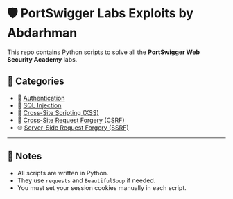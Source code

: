 # 🛡️ PortSwigger Labs Exploits by Abdarhman

This repo contains Python scripts to solve all the **PortSwigger Web Security Academy** labs.

## 📁 Categories

- 🔐 [Authentication](./Authentication)
- 💉 [SQL Injection](./SQLi)
- 🧪 [Cross-Site Scripting (XSS)](./XSS)
- 🔄 [Cross-Site Request Forgery (CSRF)](./CSRF)
- 🌐 [Server-Side Request Forgery (SSRF)](./SSRF)

---

## 📌 Notes
- All scripts are written in Python.
- They use `requests` and `BeautifulSoup` if needed.
- You must set your session cookies manually in each script.
